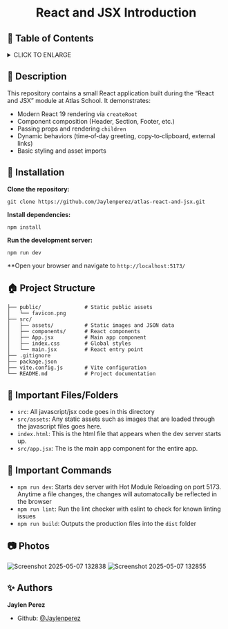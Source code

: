 # <p align="center">React and JSX Introduction</p>

## :bookmark: Table of Contents

<details>
        <summary>
        CLICK TO ENLARGE
        </summary>
        :memo: <a href="#description">Description</a>
        <br>
        :wrench: <a href="#installation">Installation</a>
        <br>
        :house: <a href="#project-structure">Project Structure</a>
        <br>
        :file_folder: <a href="#files">Important Files/Folders</a>
        <br>
        :mega: <a href="#commands">Important Commands</a>
        <br>
        :mega: <a href="#photos">Photos</a>
        <br>
        :sparkles: <a href="#authors">Authors</a>
</details>

## :memo: <span id="description">Description</span>

This repository contains a small React application built during the “React and JSX” module at Atlas School. It demonstrates:

- Modern React 19 rendering via `createRoot`
- Component composition (Header, Section, Footer, etc.)
- Passing props and rendering `children`
- Dynamic behaviors (time‑of‑day greeting, copy‑to‑clipboard, external links)
- Basic styling and asset imports

## :wrench: <span id="installation">Installation</span>

**Clone the repository:**

`git clone https://github.com/Jaylenperez/atlas-react-and-jsx.git`

**Install dependencies:**

`npm install`

**Run the development server:**

`npm run dev`

**Open your browser and navigate to `http://localhost:5173/`

## :house: <span id="project-structure">Project Structure</span>

```plaintext
├── public/              # Static public assets
│   └── favicon.png
├── src/
│   ├── assets/          # Static images and JSON data
│   ├── components/      # React components
│   ├── App.jsx          # Main app component
│   ├── index.css        # Global styles
│   └── main.jsx         # React entry point
├── .gitignore
├── package.json
├── vite.config.js       # Vite configuration
└── README.md            # Project documentation
```
## :file_folder: <span id="files">Important Files/Folders</span>

- `src`: All javascript/jsx code goes in this directory
- `src/assets`: Any static assets such as images that are loaded through the javascript files goes here.
- `index.html`: This is the html file that appears when the dev server starts up.
- `src/app.jsx`: The is the main app component for the entire app.

## :mega: <span id="commands">Important Commands</span>

- `npm run dev`: Starts dev server with Hot Module Reloading on port 5173. Anytime a file changes, the changes will automatocally be reflected in the browser
- `npm run lint`: Run the lint checker with eslint to check for known linting issues
- `npm run build`: Outputs the production files into the `dist` folder

## :camera: <span id="photos">Photos</span>

![Screenshot 2025-05-07 132838](https://github.com/user-attachments/assets/c0986093-c0e1-4749-b7b2-2ddcb96fdfff)
![Screenshot 2025-05-07 132855](https://github.com/user-attachments/assets/20a215fa-0dd9-4af2-ab2f-6b7e14c53741)



## :sparkles: <span id="authors">Authors</span>

**Jaylen Perez**

- Github: [@Jaylenperez](https://github.com/Jaylenperez)

